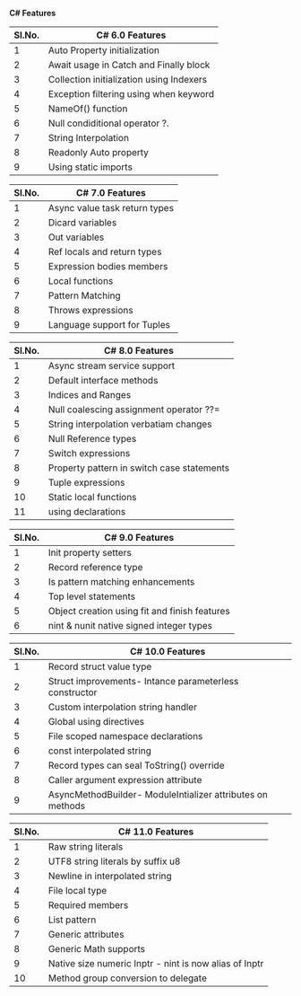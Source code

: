 ﻿**C# Features**

|Sl.No.|C# 6.0 Features|
|-------|------|
|1|Auto Property initialization|
|2|Await usage in Catch and Finally block|
|3|Collection initialization using Indexers|
|4|Exception filtering using when keyword|
|5|NameOf() function|
|6|Null condiditional operator ?.|
|7|String Interpolation|
|8|Readonly Auto property|
|9|Using static imports |


|Sl.No.|C# 7.0 Features|
|-------|------|
|1|Async value task return types|
|2|Dicard variables|
|3|Out variables|
|4|Ref locals and return types|
|5|Expression bodies members|
|6|Local functions|
|7|Pattern Matching|
|8|Throws expressions|
|9|Language support for Tuples |


|Sl.No.|C# 8.0 Features|
|-------|------|
|1|Async stream service support|
|2|Default interface methods|
|3|Indices and Ranges|
|4|Null coalescing assignment operator ??=|
|5|String interpolation verbatiam changes|
|6|Null Reference types|
|7|Switch expressions|
|8|Property pattern in switch case statements|
|9|Tuple expressions |
|10|Static local functions|
|11|using declarations|

|Sl.No.|C# 9.0 Features|
|-------|------|
|1|Init property setters|
|2|Record reference type|
|3|Is pattern matching enhancements|
|4|Top level statements|
|5|Object creation using fit and finish features|
|6|nint & nunit native signed integer types|

|Sl.No.|C# 10.0 Features|
|-------|------|
|1|Record struct value type|
|2|Struct improvements- Intance parameterless constructor|
|3|Custom interpolation string handler|
|4|Global using directives|
|5|File scoped namespace declarations|
|6|const interpolated string|
|7|Record types can seal ToString() override|
|8|Caller argument expression attribute|
|9|AsyncMethodBuilder- ModuleIntializer attributes on methods|

|Sl.No.|C# 11.0 Features|
|-------|------|
|1|Raw string literals|
|2|UTF8 string literals by suffix u8|
|3|Newline in interpolated string|
|4|File local type|
|5|Required members|
|6|List pattern|
|7|Generic attributes|
|8|Generic Math supports|
|9|Native size numeric Inptr - nint is now alias of Inptr|
|10|Method group conversion to delegate|


